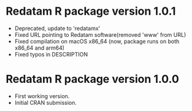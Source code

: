 # Redatam R package version 1.0.1

* Deprecated, update to 'redatamx'
* Fixed URL pointing to Redatam software(removed 'www' from URL)
* Fixed compilation on macOS x86_64 (now, package runs on both x86_64 and arm64)
* Fixed typos in DESCRIPTION

# Redatam R package version 1.0.0

* First working version.
* Initial CRAN submission.

